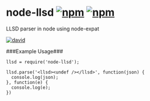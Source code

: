 node-llsd [![npm](https://img.shields.io/npm/l/node-llsd.svg)]() [![npm](https://img.shields.io/npm/v/node-llsd.svg)]()
=========

LLSD parser in node using node-expat

[![david](https://david-dm.org/nopjmp/node-llsd.svg)]()

###Example Usage###
```
llsd = require('node-llsd');

llsd.parse('<llsd><undef /></llsd>', function(json) {
  console.log(json);
}, function(e) {
  console.log(e);
})
```
